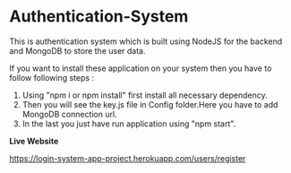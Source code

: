 # Authentication-System

This is authentication system which is built using NodeJS for the backend and MongoDB to store the user data.
 
If you want to install these application on your system then you have to follow following steps : 
1) Using "npm i or npm install" first install all necessary dependency.
2) Then you will see the key.js file in Config folder.Here you have to add MongoDB connection url.
3) In the last you just have run application using "npm start".
  
  
**Live Website**

https://login-system-app-project.herokuapp.com/users/register


  
